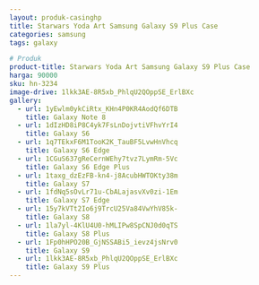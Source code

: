 ```yaml
---
layout: produk-casinghp
title: Starwars Yoda Art Samsung Galaxy S9 Plus Case
categories: samsung
tags: galaxy

# Produk
product-title: Starwars Yoda Art Samsung Galaxy S9 Plus Case
harga: 90000
sku: hn-3234
image-drive: 1lkk3AE-8R5xb_PhlqU2QOppSE_ErlBXc
gallery:
  - url: 1yEwlm0ykCiRtx_KHn4P0KR4AodQf6DTB
    title: Galaxy Note 8
  - url: 1dIzHD8iP8C4yk7FsLnDojvtiVFhvYrI4
    title: Galaxy S6
  - url: 1q7TEkxF6M1TooK2K_TauBF5LvwHnVhcq
    title: Galaxy S6 Edge
  - url: 1CGuS637gReCernWEhy7tvz7LymRm-5Vc
    title: Galaxy S6 Edge Plus
  - url: 1taxg_dzEzFB-kn4-j8AcubHWTOKty38m
    title: Galaxy S7
  - url: 1fdNq5sOvLr71u-CbALajasvXv0zi-1Em
    title: Galaxy S7 Edge
  - url: 15y7kVTt2Io6j9TrcU25Va84VwYhV85k-
    title: Galaxy S8
  - url: 1la7yl-4KlU4U0-hMLIPw8SpCNJ0d0qTS
    title: Galaxy S8 Plus
  - url: 1Fp0hHPO20B_GjNSSABi5_ievz4jsNrv0
    title: Galaxy S9
  - url: 1lkk3AE-8R5xb_PhlqU2QOppSE_ErlBXc
    title: Galaxy S9 Plus
---
```

